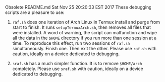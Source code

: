 Obsolete README.md Sat Nov 25 20:20:33 EST 2017
These debugging scripts are a pleasure to use: 

1) `raf.sh` does one iteration of Arch Linux in Termux install and purge from start to finish. It runs `setupTermuxArch.sh`, then removes all files that were installed.  A word of warning, the script can malfunction and wipe all the data in the `$HOME` directory if you run more than one session at a time.  To reproduce this effect, run two sessions of `raf.sh` simultaneously. Finish one. Then exit the other.  Please use `raf.sh` with caution, ideally on a device dedicated to debugging.  

2) `sraf.sh` has a much simpler function. It is to remove `$HOME/arch` completely.  Please use `sraf.sh` with caution, ideally on a device dedicated to debugging.  
